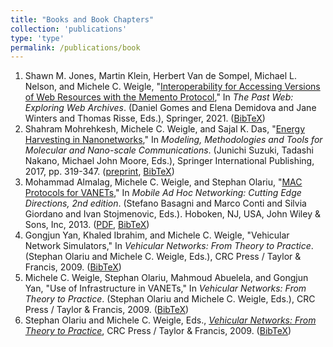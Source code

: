 ```yaml
---
title: "Books and Book Chapters"
collection: 'publications'
type: 'type'
permalink: /publications/book
---
```

1. Shawn M. Jones, Martin Klein, Herbert Van de Sompel, Michael L. Nelson, and Michele C. Weigle, "[Interoperability for Accessing Versions of Web Resources with the Memento Protocol](http://dx.doi.org/10.1007/978-3-030-63291-5)," In *The Past Web: Exploring Web Archives*. (Daniel Gomes and Elena Demidova and Jane Winters and Thomas Risse, Eds.), Springer, 2021. ([BibTeX](/publications/bibtex#jones-memento21))
1. Shahram Mohrehkesh, Michele C. Weigle, and Sajal K. Das, "[Energy Harvesting in Nanonetworks](http://dx.doi.org/10.1007/978-3-319-50688-3_14)," In *Modeling, Methodologies and Tools for Molecular and Nano-scale Communications*. (Junichi Suzuki, Tadashi Nakano, Michael John Moore, Eds.), Springer International Publishing, 2017, pp. 319-347. ([preprint](http://www.cs.odu.edu/~mweigle/papers/mohrehkesh-nanonetbookchapter-preprint17.pdf), [BibTeX](/publications/bibtex#mohrehkesh-chap17))
1. Mohammad Almalag, Michele C. Weigle, and Stephan Olariu, "[MAC Protocols for VANETs](http://dx.doi.org/10.1002/9781118511305.ch17)," In *Mobile Ad Hoc Networking: Cutting Edge Directions, 2nd edition*. (Stefano Basagni and Marco Conti and Silvia Giordano and Ivan Stojmenovic, Eds.). Hoboken, NJ, USA, John Wiley & Sons, Inc, 2013. ([PDF](http://www.cs.odu.edu/~mweigle/papers/almalag-vanet-ch17.pdf), [BibTeX](/publications/bibtex#mac-vanet-book))
1. Gongjun Yan, Khaled Ibrahim, and Michele C. Weigle, "Vehicular Network Simulators," In *Vehicular Networks: From Theory to Practice*. (Stephan Olariu and Michele C. Weigle, Eds.), CRC Press / Taylor & Francis, 2009. ([BibTeX](/publications/bibtex#sim-vanet-book))
1. Michele C. Weigle, Stephan Olariu, Mahmoud Abuelela, and Gongjun Yan, "Use of Infrastructure in VANETs," In *Vehicular Networks: From Theory to Practice*. (Stephan Olariu and Michele C. Weigle, Eds.), CRC Press / Taylor & Francis, 2009. ([BibTeX](/publications/bibtex#infrastructure-vanet-book))
1. Stephan Olariu and Michele C. Weigle, Eds., [*Vehicular Networks: From Theory to Practice*](http://www.cs.odu.edu/~mweigle/VehicularNetworks-Book), CRC Press / Taylor & Francis, 2009. ([BibTeX](/publications/bibtex#vanet-book))
